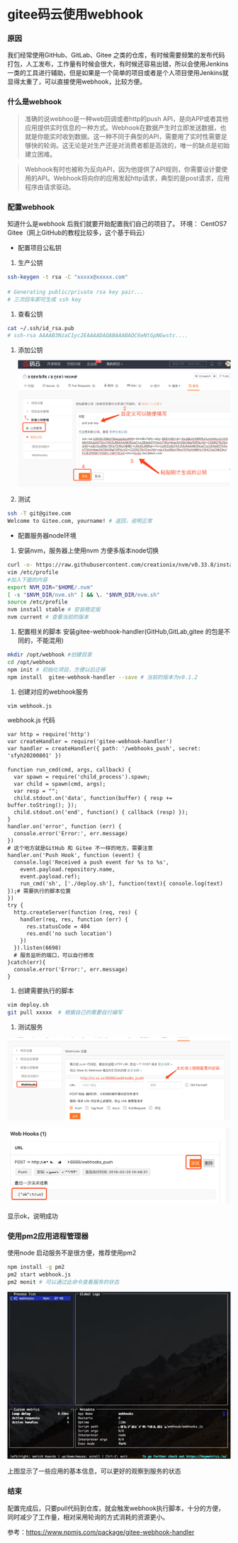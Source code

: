 # gitee码云使用webhook
### 原因

我们经常使用GitHub、GitLab、Gitee 之类的仓库，有时候需要频繁的发布代码打包，人工发布，工作量有时候会很大，有时候还容易出错，所以会使用Jenkins一类的工具进行辅助，但是如果是一个简单的项目或者是个人项目使用Jenkins就显得太重了，可以直接使用webhook，比较方便。

### 什么是webhook

> 准确的说webhoo是一种web回调或者http的push API，是向APP或者其他应用提供实时信息的一种方式。Webhook在数据产生时立即发送数据，也就是你能实时收到数据。这一种不同于典型的API，需要用了实时性需要足够快的轮询。这无论是对生产还是对消费者都是高效的，唯一的缺点是初始建立困难。

> Webhook有时也被称为反向API，因为他提供了API规则，你需要设计要使用的API。Webhook将向你的应用发起http请求，典型的是post请求，应用程序由请求驱动。

### 配置webhook

知道什么是webhook 后我们就要开始配置我们自己的项目了。
 环境：
 CentOS7
 Gitee（网上GitHub的教程比较多，这个基于码云）

- 配置项目公私钥

1. 生产公钥



```bash
ssh-keygen -t rsa -C "xxxxx@xxxxx.com"  

# Generating public/private rsa key pair...
# 三次回车即可生成 ssh key
```

1. 查看公钥



```bash
cat ~/.ssh/id_rsa.pub
# ssh-rsa AAAAB3NzaC1yc2EAAAADAQABAAABAQC6eNtGpNGwstc....
```

1. 添加公钥

   ![img](imgs/giteehook1.png)

2. 测试



```bash
ssh -T git@gitee.com
Welcome to Gitee.com, yourname! # 返回，说明正常
```

- 配置服务器node环境

1. 安装nvm，服务器上使用nvm 方便多版本node切换



```bash
curl -o- https://raw.githubusercontent.com/creationix/nvm/v0.33.8/install.sh | bash
vim /etc/profile
#加入下面的内容
export NVM_DIR="$HOME/.nvm"
[ -s "$NVM_DIR/nvm.sh" ] && \. "$NVM_DIR/nvm.sh"
source /etc/profile
nvm install stable # 安装稳定版
nvm current # 查看当前的版本
```

1. 配置相关的脚本
    安装gitee-webhook-handler(GitHub,GitLab,gitee 的包是不同的，不能混用)



```bash
mkdir /opt/webhook #创建目录
cd /opt/webhook
npm init # 初始化项目，方便以后迁移
npm install  gitee-webhook-handler --save # 当前的版本为v0.1.2
```

1. 创建对应的webhook服务

```bash
vim webhook.js
```

webhook.js  代码
```
var http = require('http')
var createHandler = require('gitee-webhook-handler')
var handler = createHandler({ path: '/webhooks_push', secret: 'sfyh20200801' })

function run_cmd(cmd, args, callback) {
  var spawn = require('child_process').spawn;
  var child = spawn(cmd, args);
  var resp = "";
  child.stdout.on('data', function(buffer) { resp += buffer.toString(); });
  child.stdout.on('end', function() { callback (resp) });
}
handler.on('error', function (err) {
  console.error('Error:', err.message)
})
# 这个地方就是GitHub 和 Gitee 不一样的地方，需要注意
handler.on('Push Hook', function (event) {  
  console.log('Received a push event for %s to %s',
    event.payload.repository.name,
    event.payload.ref);
    run_cmd('sh', ['./deploy.sh'], function(text){ console.log(text) });# 需要执行的脚本位置
})
try {
  http.createServer(function (req, res) {
    handler(req, res, function (err) {
      res.statusCode = 404
      res.end('no such location')
    })
  }).listen(6698) 
  # 服务监听的端口，可以自行修改
}catch(err){
  console.error('Error:', err.message)
}
```

1. 创建需要执行的脚本


```bash
vim deploy.sh
git pull xxxxx  # 根据自己的需要自行编写
```

1. 测试服务

![img](imgs/giteehook2.png)

![img](imgs/giteehook3.png)

显示ok，说明成功

### 使用pm2应用进程管理器

使用node 启动服务不是很方便，推荐使用pm2

```bash
npm install -g pm2
pm2 start webhook.js
pm2 monit # 可以通过此命令查看服务的状态
```

   ![img](imgs/giteehook4.png)


上图显示了一些应用的基本信息，可以更好的观察到服务的状态

### 结束

配置完成后，只要pull代码到仓库，就会触发webhook执行脚本，十分的方便，同时减少了工作量，相对采用轮询的方式消耗的资源更小。

参考：https://www.npmjs.com/package/gitee-webhook-handler